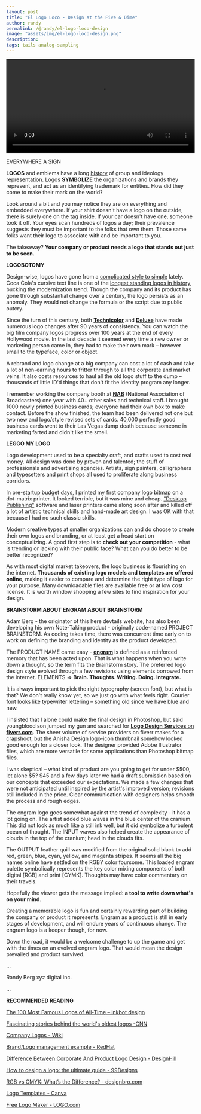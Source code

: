 ```yaml
---
layout: post
title: "El Logo Loco - Design at the Five & Dime"
author: randy
permalink: /@randy/el-logo-loco-design
image: "assets/img/el-logo-loco-design.png"
description: 
tags: tails analog-sampling
---
```


<video width="720" height="auto" controls style="max-width: 100%">
   <source src="/assets/el-logo-loco-design-720.mp4" type="video/mp4">
</video>

EVERYWHERE A SIGN 

**LOGOS** and emblems have a long [history](https://99designs.com/blog/design-history-movements/the-history-of-logos{:target="_blank"}) of group and ideology representation. Logos **SYMBOLIZE** the organizations and brands they represent, and act as an identifying trademark for entities. How did they come to make their mark on the world? 

Look around a bit and you may notice they are on everything and embedded everywhere. If your shirt doesn't have a logo on the outside, there is surely one on the tag inside. If your car doesn't have one, someone took it off. Your eyes scan hundreds of logos a day; their prevalence suggests they must be important to the folks that own them. Those same folks want their logo to associate with and be important to you. 

The takeaway? **Your company or product needs a logo that stands out just to be seen.** 

**LOGOBOTOMY** 

Design-wise, logos have gone from a [complicated style to simple](https://stacker.com/stories/2944/50-company-logos-then-and-now{:target="_blank"}) lately. Coca Cola's cursive text line is one of the [longest standing logos in history](https://www.tailorbrands.com/blog/logo-names{:target="_blank"}), bucking the modernization trend. Though the company and its product has gone through substantial change over a century, the logo persists as an anomaly. They would not change the formula or the script due to public outcry. 

Since the turn of this century, both [**Technicolor**](https://logo-timeline.fandom.com/wiki/Technicolor) and [**Deluxe**](https://logo-timeline.fandom.com/wiki/Deluxe) have made numerous logo changes after 90 years of consistency. You can watch the big film company logos progress over 100 years at the end of every Hollywood movie. In the last decade it seemed every time a new owner or marketing person came in, they had to make their own mark – however small to the typeface, color or object. 

A rebrand and logo change at a big company can cost a lot of cash and take a lot of non-earning hours to fritter through to all the corporate and market veins. It also costs resources to haul all the old logo stuff to the dump – thousands of little ID'd things that don't fit the identity program any longer. 

I remember working the company booth at [**NAB**](https://www.nab.org) (National Association of Broadcasters) one year with 40+ other sales and technical staff. I brought 1000 newly printed business cards; everyone had their own box to make contact. Before the show finished, the team had been delivered not one but two new and logo/style revised sets of cards. 40,000 perfectly good business cards went to their Las Vegas dump death because someone in marketing farted and didn't like the smell. 

**LEGGO MY LOGO** 

Logo development used to be a specialty craft, and crafts used to cost real money. All design was done by proven and talented; the stuff of professionals and advertising agencies. Artists, sign painters, calligraphers and typesetters and print shops all used to proliferate along business corridors. 

In pre-startup budget days, I printed my first company logo bitmap on a dot-matrix printer. It looked terrible, but it was mine and cheap. ["Desktop Publishing"](https://en.wikipedia.org/wiki/Desktop_publishing) software and laser printers came along soon after and  killed off a lot of artistic technical skills and hand-made art design. I was OK with that because I had no such classic skills. 

Modern creative types at smaller organizations can and do choose to create their own logos and branding, or at least get a head start on conceptualizing. A good first step is to **check out your competition** - what is trending or lacking with their public face? What can you do better to be better recognized? 

As with most digital market takeovers, the logo business is flourishing on the internet. **Thousands of existing logo models and templates are offered online**, making it easier to compare and determine the right type of logo for your purpose. Many downloadable files are available free or at low cost license. It is worth window shopping a few sites to find inspiration for your design.  

**BRAINSTORM ABOUT ENGRAM ABOUT BRAINSTORM** 

Adam Berg - the originator of this here devtails website, has also been developing his own Note-Taking product - originally code-named PROJECT BRAINSTORM. As coding takes time, there was concurrent time early on to work on defining the branding and identity as the product developed. 

The PRODUCT NAME came easy - [**engram**](https://engramhq.xyz/blog) is defined as a reinforced memory that has been acted upon. That is what happens when you write down a thought, so the term fits the Brainstorm story. The preferred logo design style evolved through a few revisions using elements borrowed from the internet. 
ELEMENTS => **Brain. Thoughts. Writing. Doing. Integrate.** 

It is always important to pick the right typography (screen font), but what is that? We don't really know yet, so we just go with what feels right. Courier font looks like typewriter lettering – something old since we have blue and new. 

I insisted that I alone could make the final design in Photoshop, but said youngblood son jumped my gun and searched for [**Logo Design Services** on **fiverr.com**](https://www.fiverr.com/categories/graphics-design/creative-logo-design{:target="_blank"}). The sheer volume of service providers on fiverr makes for a crapshoot, but the Anisha Design logo-icon thumbnail somehow looked good enough for a closer look. The designer provided Adobe Illustrator files, which are more versatile for some applications than Photoshop bitmap files. 

I was skeptical – what kind of product are you going to get for under $500, let alone $5? $45 and a few days later we had a draft submission based on our concepts that exceeded our expectations. We made a few changes that were not anticipated until inspired by the artist's improved version; revisions still included in the price. Clear communication with designers helps smooth the process and rough edges. 

The engram logo goes somewhat against the trend of complexity - it has a lot going on. The artist added blue waves in the blue center of the cranium. This did not look as much like a still ink well, but it did symbolize a turbulent ocean of thought. The INPUT waves also helped create the appearance of clouds in the top of the cranium; head in the clouds fits. 

The OUTPUT feather quill was modified from the original solid black to add red, green, blue, cyan, yellow, and magenta stripes. It seems all the big names online have settled on the RGBY color  foursome. This loaded engram palette symbolically represents the key color mixing components of both digital [RGB] and print [CYMK]. Thoughts may have color commentary on their travels. 

Hopefully the viewer gets the message implied: **a tool to write down what's on your mind.** 

Creating a memorable logo is fun and certainly rewarding part of building the company or product it represents. Engram as a product is still in early stages of development, and will endure years of continuous change. The engram logo is a keeper though, for now.

Down the road, it would be a welcome challenge to up the game and get with the times on an evolved engram logo. That would mean the design prevailed and product survived. 

... 

Randy Berg 
xyz digital inc. 

... 

**RECOMMENDED READING** 

[The 100 Most Famous Logos of All-Time – inkbot design](https://inkbotdesign.com/100-famous-logos{:target="_blank"}) 

[Fascinating stories behind the world's oldest logos -CNN](https://www.cnn.com/style/article/logo-design-history/index.html{:target="_blank"}) 

[Company Logos - Wiki](https://en.wikipedia.org/wiki/Category:Company_logos{:target="_blank"}) 

[Brand/Logo management example - RedHat](https://www.redhat.com/en/about/brand/standards/product-logos{:target="_blank"}) 

[Difference Between Corporate And Product Logo Design - DesignHill](https://www.designhill.com/design-blog/difference-between-corporate-product-logo-design{:target="_blank"}) 

[How to design a logo: the ultimate guide - 99Designs](https://99designs.com/blog/logo-branding/how-to-design-logo{:target="_blank"}) 

[RGB vs CMYK: What’s the Difference? - designbro.com](https://designbro.com/blog/guides/rgb-vs-cmyk{:target="_blank"}) 

[Logo Templates - Canva](https://www.canva.com/logos/templates{:target="_blank"}) 

[Free Logo Maker - LOGO.com](https://logo.com{:target="_blank"}) 